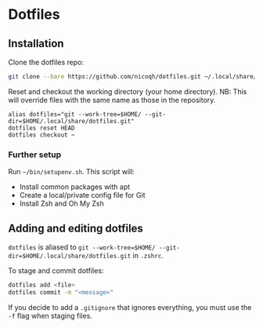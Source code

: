 # Dotfiles

## Installation

Clone the dotfiles repo:

``` bash
git clone --bare https://github.com/nicoqh/dotfiles.git ~/.local/share/dotfiles.git
```

Reset and checkout the working directory (your home directory).
NB: This will override files with the same name as those in the repository.

```
alias dotfiles="git --work-tree=$HOME/ --git-dir=$HOME/.local/share/dotfiles.git"
dotfiles reset HEAD
dotfiles checkout ~
```

### Further setup

Run `~/bin/setupenv.sh`. This script will:

* Install common packages with apt
* Create a local/private config file for Git
* Install Zsh and Oh My Zsh

## Adding and editing dotfiles

`dotfiles` is aliased to `git --work-tree=$HOME/ --git-dir=$HOME/.local/share/dotfiles.git` in `.zshrc`.

To stage and commit dotfiles:

``` bash
dotfiles add <file>
dotfiles commit -m "<message>"
```

If you decide to add a `.gitignore` that ignores everything, you must use the `-f` flag when staging files.
